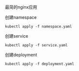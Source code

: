 最简的nginx应用

创建namespace
~~~~
kubectl apply -f namespace.yaml
~~~~
创建service
~~~~
kubectl apply -f service.yaml
~~~~

创建deployment
~~~~
kubectl apply -f deployment.yaml
~~~~
